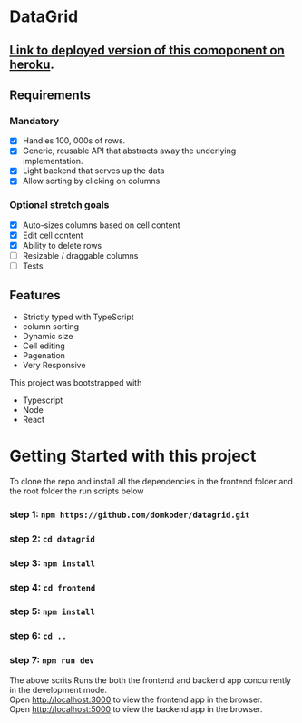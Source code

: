 # DataGrid

## [Link to deployed version of this comoponent on heroku](https://klas-datagrid.herokuapp.com/).

## Requirements

### Mandatory

- [x] Handles 100, 000s of rows.
- [x] Generic, reusable API that abstracts away the underlying implementation.
- [x] Light backend that serves up the data
- [x] Allow sorting by clicking on columns

### Optional stretch goals

- [x] Auto-sizes columns based on cell content
- [x] Edit cell content
- [x] Ability to delete rows
- [ ] Resizable / draggable columns
- [ ] Tests

## Features

- Strictly typed with TypeScript
- column sorting
- Dynamic size
- Cell editing
- Pagenation
- Very Responsive

This project was bootstrapped with

- Typescript
- Node
- React

# Getting Started with this project

To clone the repo and install all the dependencies in the frontend folder and the root folder the run scripts below

### step 1: `npm https://github.com/domkoder/datagrid.git`

### step 2: `cd datagrid`

### step 3: `npm install`

### step 4: `cd frontend`

### step 5: `npm install`

### step 6: `cd ..`

### step 7: `npm run dev`

The above scrits Runs the both the frontend and backend app concurrently in the development mode.\
Open [http://localhost:3000](http://localhost:3000) to view the frontend app in the browser.\
Open [http://localhost:5000](http://localhost:3000) to view the backend app in the browser.
